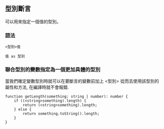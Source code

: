 ## 型別斷言

可以用來指定一個值的型別。

### 語法

```
<型別>值
```

```
值 as 型別
```

### 聯合型別的變數指定為一個更加具體的型別

當我們確定變數型別時就可以在要斷言的變數前加上 <型別>
從而去使用該型別的屬性和方法, 在編譯時就不會報錯.

```
function getLength(something: string | number): number {
    if ((<string>something).length) {
        return (<string>something).length;
    } else {
        return something.toString().length;
    }
}
```